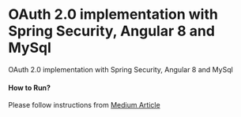 # OAuth 2.0 implementation with Spring Security, Angular 8 and MySql

OAuth 2.0 implementation with Spring Security, Angular 8 and MySql


#### How to Run?
Please follow instructions from [Medium Article](https://medium.com/t/@pavankjadda/oauth2-authentication-with-spring-boot2-mysql-and-angular-7-488bdfe82cc1)
